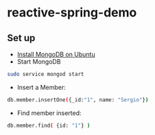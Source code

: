 # reactive-spring-demo
## Set up
- [Install MongoDB on Ubuntu](https://docs.mongodb.com/manual/tutorial/install-mongodb-on-ubuntu/)
- Start MongoDB
```sh
sudo service mongod start
```
- Insert a Member:
```sh
db.member.insertOne({_id:"1", name: "Sergio"})
```
- Find member inserted:
```sh
db.member.find( {id: "1"} )
```

